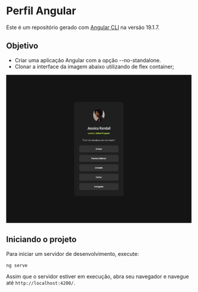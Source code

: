 # Perfil Angular

Este é um repositório gerado com [Angular CLI](https://github.com/angular/angular-cli) na versão 19.1.7.

## Objetivo

* Criar uma aplicação Angular com a opção --no-standalone.
* Clonar a interface da imagem abaixo utilizando de flex container;

<img src="./src/assets/img/perfil.png" alt="perfil" width="500" height="400" />

## Iniciando o projeto
Para iniciar um servidor de desenvolvimento, execute:

```bash
ng serve
```

Assim que o servidor estiver em execução, abra seu navegador e navegue até `http://localhost:4200/`.